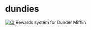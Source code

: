 # dundies
[![CI](https://github.com/MaderG/dundies/actions/workflows/main.yml/badge.svg)](https://github.com/MaderG/dundies/actions/workflows/main.yml)
Rewards system for Dunder Mifflin

